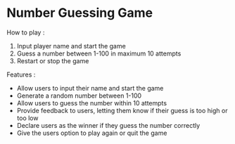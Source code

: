 # Number Guessing Game

How to play :
1. Input player name and start the game
2. Guess a number between 1-100 in maximum 10 attempts
3. Restart or stop the game

Features :
- Allow users to input their name and start the game
- Generate a random number between 1-100
- Allow users to guess the number within 10 attempts
- Provide feedback to users, letting them know if their guess is too high or too low
- Declare users as the winner if they guess the number correctly
- Give the users option to play again or quit the game
